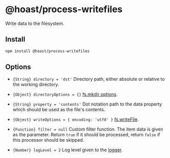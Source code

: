 # @hoast/process-writefiles

Write data to the filesystem.

## Install

```ZSH
npm install @hoast/process-writefiles
```

## Options

- `{String} directory = 'dst'` Directory path, either absolute or relative to the working directory.
- `{Object} directoryOptions = {}` [fs.mkdir options](https://nodejs.org/api/fs.html#fs_fs_mkdir_path_options_callback).
- `{String} property = 'contents'` Dot notation path to the data property which should be used as the file's contents.
- `{Object} writeOptions = { encoding: 'utf8' }` [fs.writeFile](https://nodejs.org/api/fs.html#fs_fs_writefile_file_data_options_callback).

- `{Function} filter = null` Custom filter function. The item data is given as the parameter. Return `true` if it should be processed, return `false` if this processor should be skipped.

- `{Number} logLevel = 2` Log level given to the [logger](https://github.com/hoast/hoast/tree/main/packages/utils#logger.js).
